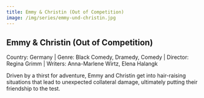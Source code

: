 ```yaml
---
title: Emmy & Christin (Out of Competition)
image: /img/series/emmy-und-christin.jpg
---
```


## Emmy & Christin (Out of Competition)  
Country: Germany | Genre: Black Comedy, Dramedy, Comedy | Director: Regina Grimm | Writers: Anna-Marlene Wirtz, Elena Halangk

Driven by a thirst for adventure, Emmy and Christin get into hair-raising situations that lead to unexpected collateral damage, ultimately putting their friendship to the test.